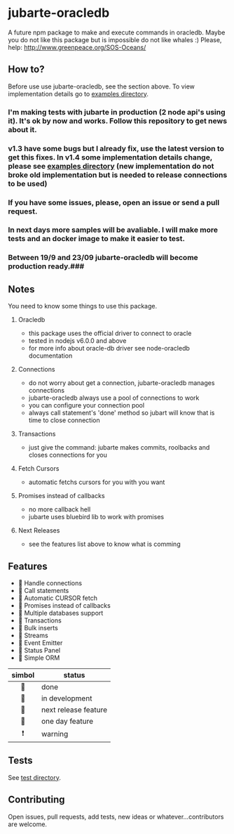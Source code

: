 # jubarte-oracledb
A future npm package to make and execute commands in oracledb.
Maybe you do not like this package but is impossible do not like whales :)
Please, help: http://www.greenpeace.org/SOS-Oceans/ 

## How to?
Before use use jubarte-oracledb, see the section above. To view implementation details go to [examples directory](./examples). 

### I'm making tests with jubarte in production (2 node api's using it). It's ok by now and works. Follow this repository to get news about it. ###

### v1.3 have some bugs but I already fix, use the latest version to get this fixes. In v1.4 some implementation details change, please see [examples directory](./examples) (new implementation do not broke old implementation but is needed to release connections to be used) ###

### If you have some issues, please, open an issue or send a pull request. ###

### In next days more samples will be avaliable. I will make more tests and an docker image to make it easier to test. ###

### Between 19/9 and 23/09 jubarte-oracledb will become production ready.###

## Notes
You need to know some things to use this package.

1. Oracledb
   * this package uses the official driver to connect to oracle
   * tested in nodejs v6.0.0 and above 
   * for more info about oracle-db driver see node-oracledb documentation

2. Connections
    * do not worry about get a connection, jubarte-oracledb manages connections
    * jubarte-oracledb always use a pool of connections to work
    * you can configure your connection pool
    * always call statement's 'done' method so jubart will know that is time to close connection

3. Transactions
    * just give the command: jubarte makes commits, roolbacks and closes connections for you
    
3. Fetch Cursors
    * automatic fetchs cursors for you with you want
     
4. Promises instead of callbacks
    * no more callback hell
    * jubarte uses bluebird lib to work with promises

5. Next Releases
    * see the features list above to know what is comming

## Features
- :small_blue_diamond: Handle connections
- :small_blue_diamond: Call statements
- :small_blue_diamond: Automatic CURSOR fetch
- :small_blue_diamond: Promises instead of callbacks
- :small_blue_diamond: Multiple databases support
- :small_blue_diamond: Transactions
- :small_red_triangle: Bulk inserts
- :small_red_triangle: Streams
- :small_red_triangle_down: Event Emitter
- :small_red_triangle_down: Status Panel
- :small_red_triangle_down: Simple ORM

| simbol | status |
|:---:|---|
| :small_blue_diamond: | done |
| :small_orange_diamond: | in development |
| :small_red_triangle: | next release feature |
| :small_red_triangle_down: | one day feature |
| :heavy_exclamation_mark: | warning |

## Tests
See [test directory](test/).

## Contributing
Open issues, pull requests, add tests, new ideas or whatever...contributors are welcome.

